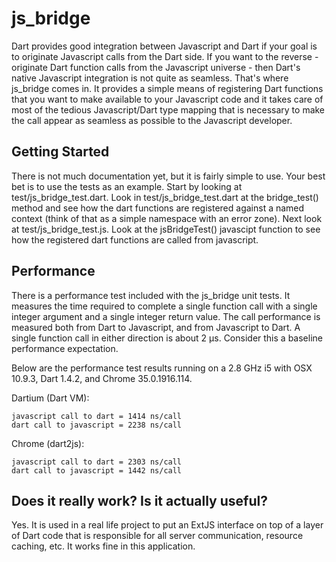 # js_bridge

Dart provides good integration between Javascript and Dart if your goal is to originate Javascript calls from the Dart side. If you want to the reverse - originate Dart function calls from the Javascript universe - then Dart's native Javascript integration is not quite as seamless. That's where js_bridge comes in. It provides a simple means of registering Dart functions that you want to make available to your Javascript code and it takes care of most of the tedious Javascript/Dart type mapping that is necessary to make the call appear as seamless as possible to the Javascript developer. 

## Getting Started

There is not much documentation yet, but it is fairly simple to use. Your best bet is to use the tests as an example. Start by looking at test/js_bridge_test.dart. Look in test/js_bridge_test.dart at the bridge_test() method and see how the dart functions are registered against a named context (think of that as a simple namespace with an error zone).  Next look at  test/js_bridge_test.js. Look at the jsBridgeTest() javascipt function to see how the registered dart functions are called from javascript.

## Performance

There is a performance test included with the js_bridge unit tests. It measures the time required to complete a single function call with a single integer argument and a single integer return value. The call performance is measured both from Dart to Javascript, and from Javascript to Dart. A single function call in either direction is about 2 µs. Consider this a baseline performance expectation.

Below are the performance test results running on a 2.8 GHz i5 with OSX 10.9.3, Dart 1.4.2, and Chrome 35.0.1916.114.

Dartium (Dart VM):

    javascript call to dart = 1414 ns/call
    dart call to javascript = 2238 ns/call

Chrome (dart2js):

    javascript call to dart = 2303 ns/call
    dart call to javascript = 1442 ns/call

## Does it really work? Is it actually useful?

Yes. It is used in a real life project to put an ExtJS interface on top of a layer of Dart code that is responsible for all server communication, resource caching, etc. It works fine in this application.








